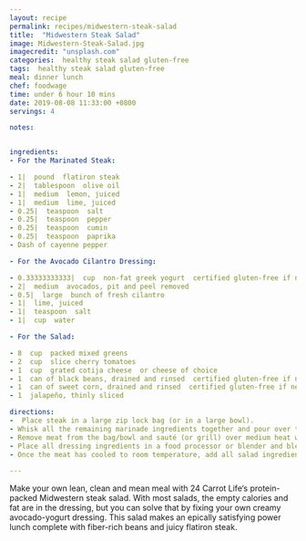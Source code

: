 ```yaml
---
layout: recipe
permalink: recipes/midwestern-steak-salad
title:  "Midwestern Steak Salad"
image: Midwestern-Steak-Salad.jpg
imagecredit: "unsplash.com"
categories:  healthy steak salad gluten-free
tags:  healthy steak salad gluten-free
meal: dinner lunch
chef: foodwage
time: under 6 hour 10 mins
date: 2019-08-08 11:33:00 +0800
servings: 4

notes:


ingredients:
- For the Marinated Steak:

- 1|  pound  flatiron steak
- 2|  tablespoon  olive oil
- 1|  medium  lemon, juiced
- 1|  medium  lime, juiced
- 0.25|  teaspoon  salt
- 0.25|  teaspoon  pepper
- 0.25|  teaspoon  cumin
- 0.25|  teaspoon  paprika
- Dash of cayenne pepper

- For the Avocado Cilantro Dressing:

- 0.33333333333|  cup  non-fat greek yogurt  certified gluten-free if necessary
- 2|  medium  avocados, pit and peel removed
- 0.5|  large  bunch of fresh cilantro
- 1|  lime, juiced
- 1|  teaspoon  salt
- 1|  cup  water

- For the Salad:

- 8  cup  packed mixed greens
- 2  cup  slice cherry tomatoes
- 1  cup  grated cotija cheese  or cheese of choice
- 1  can of black beans, drained and rinsed  certified gluten-free if necessary
- 1  can of sweet corn, drained and rinsed  certified gluten-free if necessary
- 1  jalapeño, thinly sliced

directions:
-  Place steak in a large zip lock bag (or in a large bowl).
- Whisk all the remaining marinade ingredients together and pour over the meat. Seal the bag (or cover the bowl with saran wrap), removing any extra air, and place in the fridge overnight, or for at least 6 hours.
- Remove meat from the bag/bowl and sauté (or grill) over medium heat with a little bit of olive oil until it reaches your desired doneness. I cooked the meat on the stove for about 5 minutes on each side, covered. Let meat sit on a cutting board for about five minutes before you slice it into 1/4 inch thick slices.
- Place all dressing ingredients in a food processor or blender and blend, adding the water slowly, until completely smooth. You want the dressing to be the consistency of ranch dressing.
- Once the meat has cooled to room temperature, add all salad ingredients to a large bowl and pour about 2 tablespoons of dressing per person (8 tablespoons total) on top. Toss to combine and serve immediately.

---
```


Make your own lean, clean and mean meal with 24 Carrot Life‘s protein-packed Midwestern steak salad. With most salads, the empty calories and fat are in the dressing, but you can solve that by fixing your own creamy avocado-yogurt dressing. This salad makes an epically satisfying power lunch complete with fiber-rich beans and juicy flatiron steak.